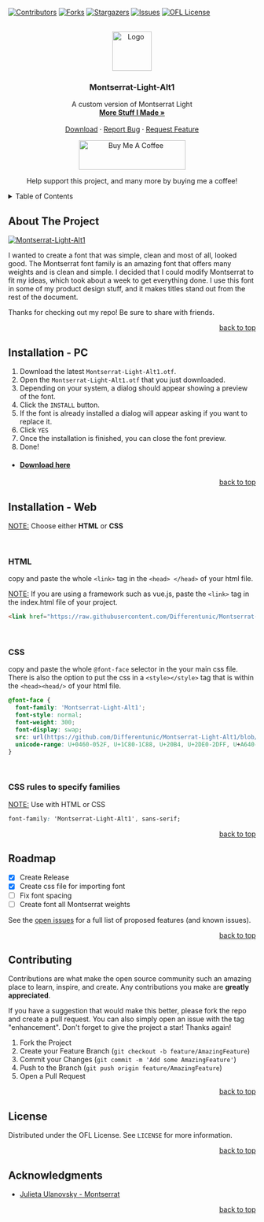 <div id="top"></div>


[![Contributors][contributors-shield]][contributors-url]
[![Forks][forks-shield]][forks-url]
[![Stargazers][stars-shield]][stars-url]
[![Issues][issues-shield]][issues-url]
[![OFL License][license-shield]][license-url]

<!-- PROJECT LOGO -->
<br />
<div align="center">
  <a href="https://github.com/Differentunic/Montserrat-Light-Alt1">
    <img src="https://avatars.githubusercontent.com/u/66045103?v=4" alt="Logo" width="80" height="80">
  </a>

  <h3 align="center">Montserrat-Light-Alt1</h3>

  <p align="center">
    A custom version of Montserrat Light
    <br />
    <a href="https://github.com/Differentunic?tab=repositories"><strong>More Stuff I Made »</strong></a>
    <br />
    <br />
    <a href="https://github.com/Differentunic/Montserrat-Light-Alt1/releases/latest">Download</a>
    ·
    <a href="https://github.com/Differentunic/Montserrat-Light-Alt1/issues">Report Bug</a>
    ·
    <a href="https://github.com/Differentunic/Montserrat-Light-Alt1/issues">Request Feature</a>
  </p>
  <a href="https://www.buymeacoffee.com/Differentunic" target="_blank"><img src="https://cdn.buymeacoffee.com/buttons/v2/default-yellow.png" alt="Buy Me A Coffee" style="height: 60px !important;width: 217px !important;" ></a>
  
  <a>Help support this project, and many more by buying me a coffee!</a>
  
</div>



<!-- TABLE OF CONTENTS -->
<details>
  <summary>Table of Contents</summary>
  <ol>
    <li><a href="#about-the-project">About The Project</a></li>
    <li><a href="#installation---pc">Installation - PC</a></li>
    <li><a href="#installation---web">Installation - Web</a></li>
    <li><a href="#roadmap">Roadmap</a></li>
    <li><a href="#contributing">Contributing</a></li>
    <li><a href="#license">License</a></li>
    <li><a href="#acknowledgments">Acknowledgments</a></li>
  </ol>
</details>



<!-- ABOUT THE PROJECT -->
## About The Project

[![Montserrat-Light-Alt1][product-screenshot]](https://user-images.githubusercontent.com/66045103/153519240-838ffe47-cf08-46e9-af5a-eb1d00000c2b.png)

I wanted to create a font that was simple, clean and most of all, looked good. The Montserrat font family is an amazing font that offers many weights and is clean and simple. I decided that I could modify Montserrat to fit my ideas, which took about a week to get everything done. I use this font in some of my product design stuff, and it makes titles stand out from the rest of the document.

Thanks for checking out my repo! Be sure to share with friends.

<p align="right"><a href="#top">back to top</a></p>


<!-- Installation For PC -->
## Installation - PC

1. Download the latest `Montserrat-Light-Alt1.otf`. 
2. Open the `Montserrat-Light-Alt1.otf` that you just downloaded.  
3. Depending on your system, a dialog should appear showing a preview of the font.  
4. Click the `INSTALL` button.  
5. If the font is already installed a dialog will appear asking if you want to replace it.   
6. Click `YES`  
7. Once the installation is finished, you can close the font preview.  
8. Done!  


* #### [Download here](https://github.com/Differentunic/Montserrat-Light-Alt1/releases/latest/Montserrat-Light-Alt1.otf) 

<p align="right"><a href="#top">back to top</a></p>


<!-- Installation For Web -->
## Installation - Web

<ins>NOTE:</ins> Choose either **HTML** or **CSS**

<br />

### HTML
copy and paste the whole `<link>` tag in the `<head> </head>` of your html file.  

<ins>NOTE:</ins> If you are using a framework such as vue.js, paste the `<link>` tag in the index.html file of your project.
```html
<link href="https://raw.githubusercontent.com/Differentunic/Montserrat-Light-Alt1/main/import.css" rel="stylesheet">
```

<br />

### CSS
copy and paste the whole ```@font-face``` selector in the your main css file.  There is also the option to put the css in a `<style></style>` tag that is within the `<head><head/>` of your html file.
```css
@font-face {
  font-family: 'Montserrat-Light-Alt1';
  font-style: normal;
  font-weight: 300;
  font-display: swap;
  src: url(https://github.com/Differentunic/Montserrat-Light-Alt1/blob/main/Montserrat-Light-Alt1.woff2?raw=true) format('woff2');
  unicode-range: U+0460-052F, U+1C80-1C88, U+20B4, U+2DE0-2DFF, U+A640-A69F, U+FE2E-FE2F;
}
```

<br />

### CSS rules to specify families 
<ins>NOTE:</ins> Use with HTML or CSS
```css
font-family: 'Montserrat-Light-Alt1', sans-serif;
```

<p align="right"><a href="#top">back to top</a></p>



<!-- ROADMAP -->
## Roadmap

- [x] Create Release
- [x] Create css file for importing font
- [ ] Fix font spacing
- [ ] Create font all Montserrat weights

See the [open issues](https://github.com/Differentunic/Montserrat-Light-Alt/issues) for a full list of proposed features (and known issues).

<p align="right"><a href="#top">back to top</a></p>



<!-- CONTRIBUTING -->
## Contributing

Contributions are what make the open source community such an amazing place to learn, inspire, and create. Any contributions you make are **greatly appreciated**.

If you have a suggestion that would make this better, please fork the repo and create a pull request. You can also simply open an issue with the tag "enhancement".
Don't forget to give the project a star! Thanks again!

1. Fork the Project
2. Create your Feature Branch (`git checkout -b feature/AmazingFeature`)
3. Commit your Changes (`git commit -m 'Add some AmazingFeature'`)
4. Push to the Branch (`git push origin feature/AmazingFeature`)
5. Open a Pull Request

<p align="right"><a href="#top">back to top</a></p>



<!-- LICENSE -->
## License

Distributed under the OFL License. See `LICENSE` for more information.

<p align="right"><a href="#top">back to top</a></p>



<!-- ACKNOWLEDGMENTS -->
## Acknowledgments

* [Julieta Ulanovsky - Montserrat](https://github.com/JulietaUla/Montserrat)

<p align="right"><a href="#top">back to top</a></p>



<!-- MARKDOWN LINKS & IMAGES -->
<!-- https://www.markdownguide.org/basic-syntax/#reference-style-links -->
[contributors-shield]: https://img.shields.io/github/contributors/Differentunic/Montserrat-Light-Alt1.svg?style=for-the-badge
[contributors-url]: https://github.com/Differentunic/Montserrat-Light-Alt1/graphs/contributors
[forks-shield]: https://img.shields.io/github/forks/Differentunic/Montserrat-Light-Alt1.svg?style=for-the-badge
[forks-url]: https://github.com/Differentunic/Montserrat-Light-Alt1/network/members
[stars-shield]: https://img.shields.io/github/stars/Differentunic/Montserrat-Light-Alt1.svg?style=for-the-badge
[stars-url]: https://github.com/Differentunic/Montserrat-Light-Alt1/stargazers
[issues-shield]: https://img.shields.io/github/issues/Differentunic/Montserrat-Light-Alt1.svg?style=for-the-badge
[issues-url]: https://github.com/Differentunic/Montserrat-Light-Alt1/issues
[license-shield]: https://img.shields.io/github/license/Differentunic/Montserrat-Light-Alt1.svg?style=for-the-badge
[license-url]: https://github.com/Differentunic/Montserrat-Light-Alt1/blob/main/LICENCE
[product-screenshot]: https://user-images.githubusercontent.com/66045103/153519240-838ffe47-cf08-46e9-af5a-eb1d00000c2b.png
